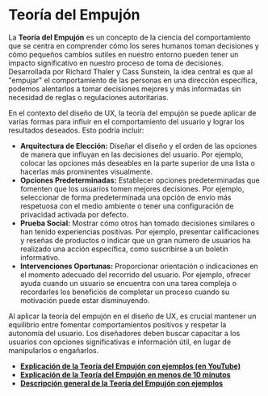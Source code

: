 # Teoría del Empujón

La **Teoría del Empujón** es un concepto de la ciencia del comportamiento que se centra en comprender cómo los seres humanos toman decisiones y cómo pequeños cambios sutiles en nuestro entorno pueden tener un impacto significativo en nuestro proceso de toma de decisiones. Desarrollada por Richard Thaler y Cass Sunstein, la idea central es que al "empujar" el comportamiento de las personas en una dirección específica, podemos alentarlos a tomar decisiones mejores y más informadas sin necesidad de reglas o regulaciones autoritarias.

En el contexto del diseño de UX, la teoría del empujón se puede aplicar de varias formas para influir en el comportamiento del usuario y lograr los resultados deseados. Esto podría incluir:

- **Arquitectura de Elección:** Diseñar el diseño y el orden de las opciones de manera que influyan en las decisiones del usuario. Por ejemplo, colocar las opciones más deseables en la parte superior de una lista o hacerlas más prominentes visualmente.
- **Opciones Predeterminadas:** Establecer opciones predeterminadas que fomenten que los usuarios tomen mejores decisiones. Por ejemplo, seleccionar de forma predeterminada una opción de envío más respetuosa con el medio ambiente o tener una configuración de privacidad activada por defecto.
- **Prueba Social:** Mostrar cómo otros han tomado decisiones similares o han tenido experiencias positivas. Por ejemplo, presentar calificaciones y reseñas de productos o indicar que un gran número de usuarios ha realizado una acción específica, como suscribirse a un boletín informativo.
- **Intervenciones Oportunas:** Proporcionar orientación o indicaciones en el momento adecuado del recorrido del usuario. Por ejemplo, ofrecer ayuda cuando un usuario se encuentra con una tarea compleja o recordarles los beneficios de completar un proceso cuando su motivación puede estar disminuyendo.

Al aplicar la teoría del empujón en el diseño de UX, es crucial mantener un equilibrio entre fomentar comportamientos positivos y respetar la autonomía del usuario. Los diseñadores deben buscar capacitar a los usuarios con opciones significativas e información útil, en lugar de manipularlos o engañarlos.

- **[Explicación de la Teoría del Empujón con ejemplos (en YouTube)](https://www.youtube.com/watch?v=u3yxxteiyya&ab_channel=epm)**
- **[Explicación de la Teoría del Empujón en menos de 10 minutos](https://youtu.be/fA5eGIMZTRQ)**
- **[Descripción general de la Teoría del Empujón con ejemplos](https://www.businessballs.com/improving-workplace-performance/nudge-theory/)**
